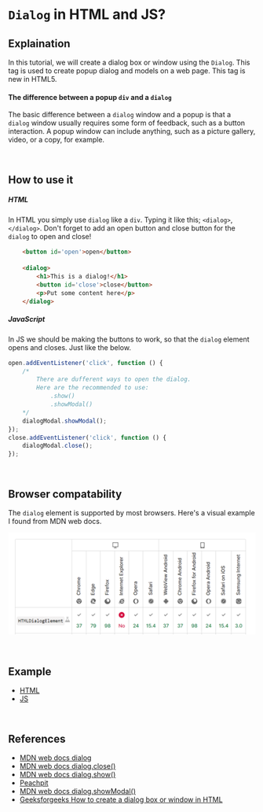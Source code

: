 # `Dialog` in HTML and JS?

## Explaination


In this tutorial, we will create a dialog box or window using the `Dialog`. This tag is used to create popup dialog and models on a web page. This tag is new in HTML5.

#### The difference between a popup `div` and a `dialog`

The basic difference between a `dialog` window and a popup is that a `dialog` window usually requires some form of feedback, such as a button interaction. A popup window can include anything, such as a picture gallery, video, or a copy, for example.

<br>

## How to use it
##### HTML
In HTML you simply use `dialog` like a `div`. Typing it like this; `<dialog>`, `</dialog>`. Don't forget to add an open button and close button for the `dialog` to open and close!
```html
    <button id='open'>open</button>

    <dialog>
        <h1>This is a dialog!</h1>
        <button id='close'>close</button>
        <p>Put some content here</p>
    </dialog>
```

##### JavaScript
In JS we should be making the buttons to work, so that the `dialog` element opens and closes. Just like the below.
```js
open.addEventListener('click', function () {
    /*
        There are dufferent ways to open the dialog.
        Here are the recommended to use:
            .show()
            .showModal()
    */
    dialogModal.showModal();
});
close.addEventListener('click', function () {
    dialogModal.close();
});
```

<br>

## Browser compatability
The `dialog` element is supported by most browsers. Here's a visual example I found from MDN web docs.

![Table of compatibility](dialogp.png)

<br>

## Example
- [HTML](index.html)
- [JS](assests/js/index.js)

<br>

## References 
- [MDN web docs dialog](https://developer.mozilla.org/en-US/docs/Web/HTML/Element/dialog)
- [MDN web docs dialog.close()](https://developer.mozilla.org/en-US/docs/Web/API/HTMLDialogElement/close)
- [MDN web docs dialog.show()](https://developer.mozilla.org/en-US/docs/Web/API/HTMLDialogElement/show)
- [Peachpit](https://www.peachpit.com/articles/article.aspx?p=1943945&seqNum=2#:~:text=The%20main%20difference%20between%20a,%2C%20copy%2C%20and%20so%20on.)
- [MDN web docs dialog.showModal()](https://developer.mozilla.org/en-US/docs/Web/API/HTMLDialogElement/showModal)
- [Geeksforgeeks How to create a dialog box or window in HTML ](https://www.geeksforgeeks.org/how-to-create-a-dialog-box-or-window-in-html/)